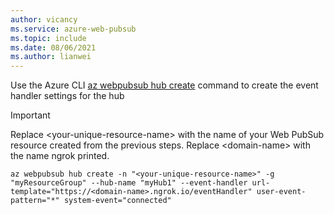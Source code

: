 ```yaml
---
author: vicancy
ms.service: azure-web-pubsub
ms.topic: include
ms.date: 08/06/2021
ms.author: lianwei
---
```


Use the Azure CLI [az webpubsub hub create](/cli/azure/webpubsub/hub#az_webpubsub_hub_create) command to create the event handler settings for the hub

  > [!Important]
  > Replace &lt;your-unique-resource-name&gt; with the name of your Web PubSub resource created from the previous steps.
  > Replace &lt;domain-name&gt; with the name ngrok printed.

```azurecli-interactive
az webpubsub hub create -n "<your-unique-resource-name>" -g "myResourceGroup" --hub-name "myHub1" --event-handler url-template="https://<domain-name>.ngrok.io/eventHandler" user-event-pattern="*" system-event="connected"
```
